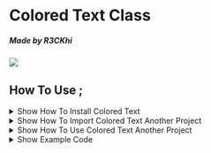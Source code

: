 
# Colored Text Class
##### Made by R3CKhi

<img src="https://visitor-badge.laobi.icu/badge?page_id=Python-Colored-Text" />

## How To Use ; 

<details ><summary>Show How To Install Colored Text </summary>
<p>  
  
  > #### Bash~$
  ```bash  
git clone https://github.com/L45T500TH4CCK/PythonColoredText.git
  ```
</p>
</details>


<details><summary>Show How To Import Colored Text Another Project</summary>
<p>  
  
  - #### Import colors
 
  ```python  
from Your_colorText_Path.colorText import colors  
  ```
</p>
</details>


<details><summary>Show How To Use Colored Text Another Project</summary>
<p>  

  - #### I'm using print command
  - You can use another commands
  
  ```python
  
print(colors.Lime + " This Text color -> Lime " + colors.CD)
  
  
  ```
</p>
</details>

<details><summary>Show Example Code </summary>
<p>  

  > #### Example
  
  ```python
  
from random import randrange
from colorText import colors

A = str(randrange(193913,2123123123))

print(colors.Yellow + " Account ID: " + colors.CD + colors.Lime + A + colors.CD)
  
  
  ```
  > #### Random Number
 
 
<details><summary>Show What's This RandRange </summary>
<p>  
  
  ```python
  
randrange(min_val , max_val)  
  
  ```
  ```python
  print(str(randrange(1,3)))
  
  Output >>> 1 or 2 
  ```
  > randrange(1,3) -->
  > [1,3)
</p>
</details>
</p>
</details>
